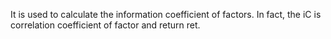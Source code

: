 It is used to calculate the information coefficient of factors. 
In fact, the iC is correlation coefficient of factor and return ret.
